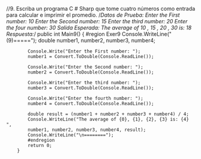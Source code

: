   //9. Escriba un programa C # Sharp que tome cuatro números como entrada para calcular e imprimir el promedio.
        /*Datos de Prueba:
        Enter the First number: 10
        Enter the Second number: 15
        Enter the third number: 20
        Enter the four number: 30
       Salida Esperada:
        The average of 10 , 15 , 20 , 30 is: 18
        Respuesta:*/
        public int Main9()
        {
            #region Exer9
            Console.WriteLine("(9)=====");
            double number1, number2, number3, number4;

            Console.Write("Enter the First number: ");
            number1 = Convert.ToDouble(Console.ReadLine());
    
            Console.Write("Enter the Second number: ");
            number2 = Convert.ToDouble(Console.ReadLine());
    
            Console.Write("Enter the third number: ");
            number3 = Convert.ToDouble(Console.ReadLine());
    
            Console.Write("Enter the fourth number: ");
            number4 = Convert.ToDouble(Console.ReadLine());
    
            double result = (number1 + number2 + number3 + number4) / 4;
            Console.WriteLine("The average of {0}, {1}, {2}, {3} is: {4} ",
            number1, number2, number3, number4, result);
            Console.WriteLine("\n========");
            #endregion
            return 0;
        }
